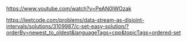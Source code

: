 https://www.youtube.com/watch?v=PeAN0lWOzak



https://leetcode.com/problems/data-stream-as-disjoint-intervals/solutions/3109987/c-set-easy-solution/?orderBy=newest_to_oldest&languageTags=cpp&topicTags=ordered-set
